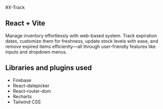 #X-Track
## React + Vite

Manage inventory effortlessly with web-based system. Track expiration dates, customize them for freshness, update stock levels with ease, and remove expired items efficiently—all through user-friendly features like inputs and dropdown menus.

## Libraries and plugins used

- Firebase
- React-datepicker
- React-router-dom
- Recharts
- Tailwind CSS
